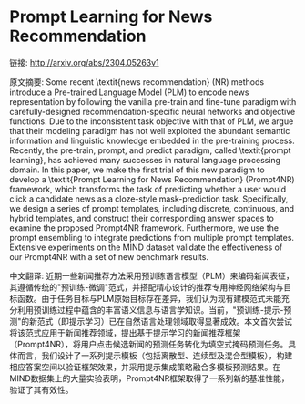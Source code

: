 # Prompt Learning for News Recommendation

链接: http://arxiv.org/abs/2304.05263v1

原文摘要:
Some recent \textit{news recommendation} (NR) methods introduce a Pre-trained
Language Model (PLM) to encode news representation by following the vanilla
pre-train and fine-tune paradigm with carefully-designed
recommendation-specific neural networks and objective functions. Due to the
inconsistent task objective with that of PLM, we argue that their modeling
paradigm has not well exploited the abundant semantic information and
linguistic knowledge embedded in the pre-training process. Recently, the
pre-train, prompt, and predict paradigm, called \textit{prompt learning}, has
achieved many successes in natural language processing domain. In this paper,
we make the first trial of this new paradigm to develop a \textit{Prompt
Learning for News Recommendation} (Prompt4NR) framework, which transforms the
task of predicting whether a user would click a candidate news as a cloze-style
mask-prediction task. Specifically, we design a series of prompt templates,
including discrete, continuous, and hybrid templates, and construct their
corresponding answer spaces to examine the proposed Prompt4NR framework.
Furthermore, we use the prompt ensembling to integrate predictions from
multiple prompt templates. Extensive experiments on the MIND dataset validate
the effectiveness of our Prompt4NR with a set of new benchmark results.

中文翻译:
近期一些新闻推荐方法采用预训练语言模型（PLM）来编码新闻表征，其遵循传统的"预训练-微调"范式，并搭配精心设计的推荐专用神经网络架构与目标函数。由于任务目标与PLM原始目标存在差异，我们认为现有建模范式未能充分利用预训练过程中蕴含的丰富语义信息与语言学知识。当前，"预训练-提示-预测"的新范式（即提示学习）已在自然语言处理领域取得显著成效。本文首次尝试将该范式应用于新闻推荐领域，提出基于提示学习的新闻推荐框架（Prompt4NR），将用户点击候选新闻的预测任务转化为填空式掩码预测任务。具体而言，我们设计了一系列提示模板（包括离散型、连续型及混合型模板），构建相应答案空间以验证框架效果，并采用提示集成策略融合多模板预测结果。在MIND数据集上的大量实验表明，Prompt4NR框架取得了一系列新的基准性能，验证了其有效性。


